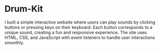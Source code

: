 # Drum-Kit
I built a simple interactive website where users can play sounds by clicking buttons or pressing keys on their keyboard. Each button corresponds to a unique sound, creating a fun and responsive experience. The site uses HTML, CSS, and JavaScript with event listeners to handle user interactions smoothly.

